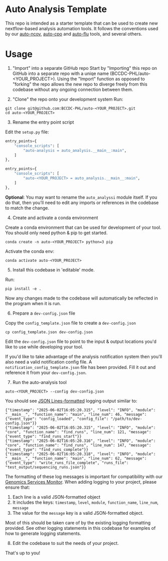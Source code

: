 # Auto Analysis Template

This repo is intended as a starter template that can be used to create new nextflow-based analysis automation tools. It follows the 
conventions used by our [auto-ncov](https://github.com/BCCDC-PHL/auto-ncov), [auto-cpo](https://github.com/BCCDC-PHL/auto-cpo) 
and [auto-flu](https://github.com/BCCDC-PHL/auto-flu) tools, and several others.

# Usage

1. "Import" into a separate GitHub repo
Start by "Importing" this repo on GitHub into a separate repo with a uniqe name (BCCDC-PHL/auto-<YOUR_PROJECT>).
Using the "Import" function as opposed to "forking" the repo allows the new repo to diverge freely from this codebase
without any ongoing connection between them.

2. "Clone" the repo onto your development system
Run:

```
git clone git@github.com:BCCDC-PHL/auto-<YOUR_PROJECT>.git
cd auto-<YOUR_PROJECT>
```

3. Rename the entry point script

Edit the `setup.py` file:

```python
entry_points={
    "console_scripts": [
        "auto-analysis = auto_analysis.__main__:main",
    ]
},
```


```python
entry_points={
    "console_scripts": [
        "auto-<YOUR_PROJECT> = auto_analysis.__main__:main",
    ]
},
```

**Optional**: You may want to rename the `auto_analyssi` module itself. If you do that, then you'll need to edit any imports or
references in the codebase to match the change.

4. Create and activate a conda environment

Create a conda environment that can be used for development of your tool. You should only need python & pip to get started.

```
conda create -n auto-<YOUR_PROJECT> python=3 pip
```

Activate the conda env:

```
conda activate auto-<YOUR_PROJECT>
```

5. Install this codebase in 'editable' mode.

Run:

```
pip install -e .
```

Now any changes made to the codebase will automatically be reflected in the program when it is run.

6. Prepare a `dev-config.json` file

Copy the `config_template.json` file to create a `dev-config.json`

```
cp config_template.json dev-config.json
```

Edit the `dev-config.json` file to point to the input & output locations you'd like to use while developing your tool.

If you'd like to take advantage of the analysis notification system then you'll also need a valid notification config file.
A `notification_config_template.json` file has been provided. Fill it out and reference it from your `dev-config.json`.

7. Run the auto-analysis tool

```
auto-<YOUR_PROJECT> --config dev-config.json
```

You should see [JSON Lines-formatted](https://jsonlines.org/) logging output similar to:

```
{"timestamp": "2025-06-02T16:05:20.315", "level": "INFO", "module": "__main__", "function_name": "main", "line_num": 46, "message": {"event_type": "config_loaded", "config_file": "/path/to/dev-config.json"}}
{"timestamp": "2025-06-02T16:05:20.315", "level": "INFO", "module": "core", "function_name": "find_runs", "line_num": 121, "message": {"event_type": "find_runs_start"}}
{"timestamp": "2025-06-02T16:05:20.316", "level": "INFO", "module": "core", "function_name": "find_runs", "line_num": 147, "message": {"event_type": "find_runs_complete"}}
{"timestamp": "2025-06-02T16:05:20.318", "level": "INFO", "module": "__main__", "function_name": "main", "line_num": 62, "message": {"event_type": "write_runs_file_complete", "runs_file": "test_output/sequencing_runs.json"}}
```

The formatting of these log messages is important for compatibility with our [Genomics Services Monitor](https://github.com/BCCDC-PHL/genomics-services-monitor). When adding logging to your project, please ensure that:

1. Each line is a valid JSON-formatted object
2. It includes the keys: `timestamp`, `level`, `module`, `function_name`, `line_num`, `message`
3. The value for the `message` key is a valid JSON-formatted object.

Most of this should be taken care of by the existing logging formatting provided. See other logging statements in this codebase for examples of how to generate logging statements.

8. Edit the codebase to suit the needs of your project.

That's up to you!
